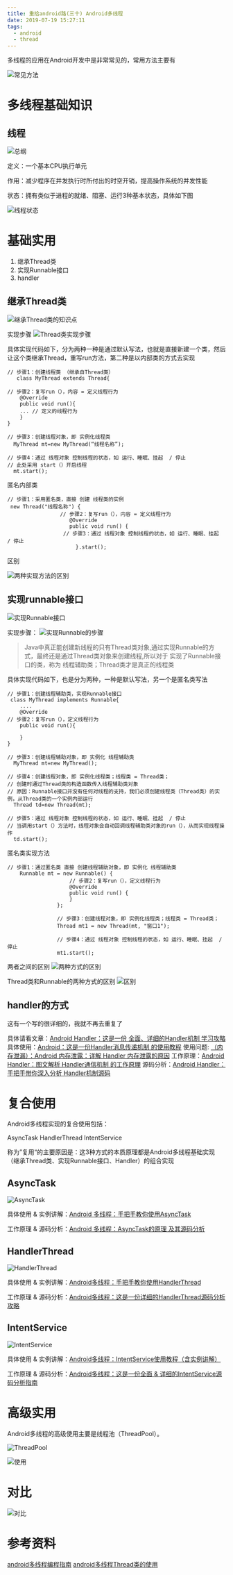 ```yaml
---
title: 重拾android路(三十) Android多线程
date: 2019-07-19 15:27:11
tags:
  - android
  - thread
---
```


多线程的应用在Android开发中是非常常见的，常用方法主要有
<!--more-->
![常见方法](/assets/thread/thread01.png)

# 多线程基础知识

## 线程

![总纲](/assets/thread/thread02.png)

定义：一个基本CPU执行单元

作用：减少程序在并发执行时所付出的时空开销，提高操作系统的并发性能

状态：拥有类似于进程的就绪、阻塞、运行3种基本状态，具体如下图

![线程状态](/assets/thread/thread03.png)

# 基础实用

1. 继承Thread类
2. 实现Runnable接口
3. handler

## 继承Thread类

![继承Thread类的知识点](/assets/thread/thread04.png)

实现步骤
![Thread类实现步骤](/assets/thread/thread05.png)

具体实现代码如下，分为两种一种是通过默认写法，也就是直接新建一个类，然后让这个类继承Thread，重写run方法，第二种是以内部类的方式去实现

```
// 步骤1：创建线程类 （继承自Thread类）
   class MyThread extends Thread{

// 步骤2：复写run（），内容 = 定义线程行为
    @Override
    public void run(){
    ... // 定义的线程行为
    }
}

// 步骤3：创建线程对象，即 实例化线程类
  MyThread mt=new MyThread(“线程名称”);

// 步骤4：通过 线程对象 控制线程的状态，如 运行、睡眠、挂起  / 停止
// 此处采用 start（）开启线程
  mt.start();
```
匿名内部类
```
// 步骤1：采用匿名类，直接 创建 线程类的实例
 new Thread("线程名称") {
                 // 步骤2：复写run（），内容 = 定义线程行为
                    @Override
                    public void run() {       
                  // 步骤3：通过 线程对象 控制线程的状态，如 运行、睡眠、挂起  / 停止   
                      }.start();
```

区别

![两种实现方法的区别](/assets/thread/thread06.png)

## 实现runnable接口

![实现Runnable接口](/assets/thread/thread07.png)

实现步骤：
![实现Runnable的步骤](/assets/thread/thread08.png)

> Java中真正能创建新线程的只有Thread类对象,通过实现Runnable的方式，最终还是通过Thread类对象来创建线程,所以对于 实现了Runnable接口的类，称为 线程辅助类；Thread类才是真正的线程类

具体实现代码如下，也是分为两种，一种是默认写法，另一个是匿名类写法

```
// 步骤1：创建线程辅助类，实现Runnable接口
 class MyThread implements Runnable{
    ....
    @Override
// 步骤2：复写run（），定义线程行为
    public void run(){

    }
}

// 步骤3：创建线程辅助对象，即 实例化 线程辅助类
  MyThread mt=new MyThread();

// 步骤4：创建线程对象，即 实例化线程类；线程类 = Thread类；
// 创建时通过Thread类的构造函数传入线程辅助类对象
// 原因：Runnable接口并没有任何对线程的支持，我们必须创建线程类（Thread类）的实例，从Thread类的一个实例内部运行
  Thread td=new Thread(mt);

// 步骤5：通过 线程对象 控制线程的状态，如 运行、睡眠、挂起  / 停止
// 当调用start（）方法时，线程对象会自动回调线程辅助类对象的run（），从而实现线程操作
  td.start();
```
匿名类实现方法
```
// 步骤1：通过匿名类 直接 创建线程辅助对象，即 实例化 线程辅助类
    Runnable mt = new Runnable() {
                    // 步骤2：复写run（），定义线程行为
                    @Override
                    public void run() {
                    }
                };

                // 步骤3：创建线程对象，即 实例化线程类；线程类 = Thread类；
                Thread mt1 = new Thread(mt, "窗口1");
           
                // 步骤4：通过 线程对象 控制线程的状态，如 运行、睡眠、挂起  / 停止
                mt1.start();
```

两者之间的区别
![两种方式的区别](/assets/thread/thread09.png)

Thread类和Runnable的两种方式的区别
![区别](/assets/thread/thread10.png)

## handler的方式

这有一个写的很详细的，我就不再去重复了

具体请看文章：[Android Handler：这是一份 全面、详细的Handler机制 学习攻略](https://www.jianshu.com/p/9fe944ee02f7)
具体使用：[Android：这是一份Handler消息传递机制 的使用教程](https://www.jianshu.com/p/e172a2d58905)
使用问题: [（内存泄漏）：Android 内存泄露：详解 Handler 内存泄露的原因](https://www.jianshu.com/p/ed9e15eff47a)
工作原理：[Android Handler：图文解析 Handler通信机制 的工作原理](https://www.jianshu.com/p/f0b23ee5a922)
源码分析：[Android Handler：手把手带你深入分析 Handler机制源码](https://www.jianshu.com/p/b4d745c7ff7a)

# 复合使用
Android多线程实现的复合使用包括：

AsyncTask
HandlerThread
IntentService

称为”复用“的主要原因是：这3种方式的本质原理都是Android多线程基础实现（继承Thread类、实现Runnable接口、Handler）的组合实现

## AsyncTask

![AsyncTask](/assets/thread/thread11.png)

具体使用 & 实例讲解：[Android 多线程：手把手教你使用AsyncTask](https://www.jianshu.com/p/ee1342fcf5e7)

工作原理 & 源码分析：[Android 多线程：AsyncTask的原理 及其源码分析](https://www.jianshu.com/p/37502bbbb25a)

## HandlerThread

![HandlerThread](/assets/thread/thread12.png)

具体使用 & 实例讲解：[Android多线程：手把手教你使用HandlerThread](https://www.jianshu.com/p/9c10beaa1c95)

工作原理 & 源码分析：[Android多线程：这是一份详细的HandlerThread源码分析攻略](https://www.jianshu.com/p/4a8dc2f50ae6)

## IntentService
![IntentService](/assets/thread/thread13.png)

具体使用 & 实例讲解：[Android多线程：IntentService使用教程（含实例讲解）](https://www.jianshu.com/p/af62781fefba)

工作原理 & 源码分析：[Android多线程：这是一份全面 & 详细的IntentService源码分析指南](https://www.jianshu.com/p/8a3c44a9173a)

# 高级实用

Android多线程的高级使用主要是线程池（ThreadPool）。

![ThreadPool](/assets/thread/thread14.png)

![使用](https://www.jianshu.com/p/0e4a5e70bf0e)

# 对比

![对比](/assets/thread/thread15.png)

# 参考资料
[android多线程编程指南](https://juejin.im/post/5d12c1c66fb9a07ee30e2821)
[android多线程Thread类的使用](https://www.jianshu.com/p/834f336855c4)